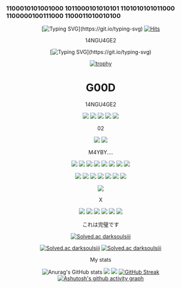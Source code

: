 ### 1100010101001000 1011000101010101 1101010101011000 1100000100111000 1100011010010100





<div align="center">
  
  
  
  
  
[![Typing SVG](https://readme-typing-svg.demolab.com?font=Fira+Code&pause=1000&width=435&lines=SN00.PY%EC%82%AC%EC%9E%A5%EC%9D%B8+GUCCUD42%EC%9E%85%EB%8B%88%EB%8B%A4.;%EC%9E%98%EB%B6%80%ED%83%81%EB%93%9C%EB%A6%BD%EB%8B%88%EB%8B%A4.)](https://git.io/typing-svg)
[![Hits](https://hits.seeyoufarm.com/api/count/incr/badge.svg?url=https%3A%2F%2Fgithub.com%2Fdkssud8150%2F&count_bg=%232AB4E5D6&title_bg=%23555555&icon=&icon_color=%23E7E7E7&title=views&edge_flat=false)](https://hits.seeyoufarm.com)


14NGU4GE2
  
  
  
[![Typing SVG](https://readme-typing-svg.demolab.com?font=Fira+Code&pause=1000&width=435&lines=HELLO!;%E3%81%93%E3%82%93%E3%81%AB%E3%81%A1%E3%81%AF%EF%BC%81;%D0%9F%D1%80%D0%B8%D0%B2%D0%B5%D1%82!;%EC%95%88%EB%85%95%ED%95%98%EC%84%B8%EC%9A%94!;HALLO!;%E4%BD%A0%E5%A5%BD!)](https://git.io/typing-svg)
  
  
  
[![trophy](https://github-profile-trophy.vercel.app/?username=Leehomin11&theme=flat&column=7)](https://github.com/Leehomin11/)
  
# G00D
  
14NGU4GE2
  
<a href="버튼을 눌렀을 때 이동할 링크" target="_blank"><img src="https://img.shields.io/badge/C-000000?style=flat-square&logo=C&logoColor=##A8B9CC"/></a> 
<a href="버튼을 눌렀을 때 이동할 링크" target="_blank"><img src="https://img.shields.io/badge/PYTH0N-000000?style=flat-square&logo=Python&logoColor=#3776AB"/></a> 
<a href="버튼을 눌렀을 때 이동할 링크" target="_blank"><img src="https://img.shields.io/badge/J2-000000?style=flat-square&logo=javascript&logoColor=#3776AB"/></a> 
<a href="버튼을 눌렀을 때 이동할 링크" target="_blank"><img src="https://img.shields.io/badge/HTM1-000000?style=flat-square&logo=Html5&logoColor=#3776AB"/></a> 
<a href="버튼을 눌렀을 때 이동할 링크" target="_blank"><img src="https://img.shields.io/badge/C22-000000?style=flat-square&logo=CSS3&logoColor=#1572B6"/></a> 
  
  
  
  
  
  
  
  
02

<a href="버튼을 눌렀을 때 이동할 링크" target="_blank"><img src="https://img.shields.io/badge/M4C_02-000000?style=flat-square&logo=macOS&logoColor=#3776AB"/></a> 
<a href="버튼을 눌렀을 때 이동할 링크" target="_blank"><img src="https://img.shields.io/badge/W1ND0W2-000000?style=flat-square&logo=Windows&logoColor=#0078D6"/></a>



M4YBY....
  
<a href="버튼을 눌렀을 때 이동할 링크" target="_blank"><img src="https://img.shields.io/badge/C1-000000?style=flat-square&logo=CLion&logoColor=#0078D6"/></a> 
<a href="버튼을 눌렀을 때 이동할 링크" target="_blank"><img src="https://img.shields.io/badge/W2-000000?style=flat-square&logo=WebStorm&logoColor=#0078D6"/></a>
<a href="버튼을 눌렀을 때 이동할 링크" target="_blank"><img src="https://img.shields.io/badge/1J-000000?style=flat-square&logo=IntelliJ IDEA&logoColor=#3776AB"/></a> 
<a href="버튼을 눌렀을 때 이동할 링크" target="_blank"><img src="https://img.shields.io/badge/RD-000000?style=flat-square&logo=Rider&logoColor=#3776AB"/></a> 
<a href="버튼을 눌렀을 때 이동할 링크" target="_blank"><img src="https://img.shields.io/badge/P2-000000?style=flat-square&logo=PhpStorm&logoColor=#3776AB"/></a>
<a href="버튼을 눌렀을 때 이동할 링크" target="_blank"><img src="https://img.shields.io/badge/DG-000000?style=flat-square&logo=DataGrip&logoColor=#3776AB"/></a>
<a href="버튼을 눌렀을 때 이동할 링크" target="_blank"><img src="https://img.shields.io/badge/PC-000000?style=flat-square&logo=PyCharm&logoColor=#3776AB"/></a>
<a href="버튼을 눌렀을 때 이동할 링크" target="_blank"><img src="https://img.shields.io/badge/TC-000000?style=flat-square&logo=TeamCity&logoColor=#3776AB"/></a>

<a href="버튼을 눌렀을 때 이동할 링크" target="_blank"><img src="https://img.shields.io/badge/EC-000000?style=flat-square&logo=Eclipse IDE&logoColor=#3776AB"/></a>
<a href="버튼을 눌렀을 때 이동할 링크" target="_blank"><img src="https://img.shields.io/badge/VSC-000000?style=flat-square&logo=Visual Studio Code&logoColor=#007ACC"/></a>
<a href="버튼을 눌렀을 때 이동할 링크" target="_blank"><img src="https://img.shields.io/badge/XC0DE-000000?style=flat-square&logo=Xcode&logoColor=#3776AB"/></a>
<a href="버튼을 눌렀을 때 이동할 링크" target="_blank"><img src="https://img.shields.io/badge/D0CK3R-000000?style=flat-square&logo=Docker&logoColor=#3776AB"/></a>
<a href="버튼을 눌렀을 때 이동할 링크" target="_blank"><img src="https://img.shields.io/badge/N0D3.J2-000000?style=flat-square&logo=nodedotjs&logoColor=#3776AB"/></a>
<a href="버튼을 눌렀을 때 이동할 링크" target="_blank"><img src="https://img.shields.io/badge/4NDR01D2TUD10-000000?style=flat-square&logo=androidstudio&logoColor=#3776AB"/></a> 
<a href="버튼을 눌렀을 때 이동할 링크" target="_blank"><img src="https://img.shields.io/badge/2PR1NG-000000?style=flat-square&logo=Spring&logoColor=#3776AB"/></a> 

<a href="버튼을 눌렀을 때 이동할 링크" target="_blank"><img src="https://img.shields.io/badge/NPM-000000?style=flat-square&logo=Npm&logoColor=#3776AB"/></a> 


X
  
<a href="(https://www.instagram.com/homin0902/)" target="_blank"><img src="https://img.shields.io/badge/1N2T4GR4M-000000?style=flat-square&logo=Instagram&logoColor=#3776AB"/></a>
<a href="(https://www.instagram.com/00snoo.py/)" target="_blank"><img src="https://img.shields.io/badge/C0MP4NY-000000?style=flat-square&logo=Instagram&logoColor=#3776AB"/></a>
<a href="(https://www.facebook.com/profile.php?id=100038247066322)" target="_blank"><img src="https://img.shields.io/badge/F4CEB00K-000000?style=flat-square&logo=Facebook&logoColor=#3776AB"/></a>
<a href="" target="_blank"><img src="https://img.shields.io/badge/D12C0RD-000000?style=flat-square&logo=Discord&logoColor=#3776AB"/></a>
<a href="https://twitter.com/annyeonghasal13" target="_blank"><img src="https://img.shields.io/badge/TW1TTER-000000?style=flat-square&logo=Twitter&logoColor=#3776AB"/></a>
<a href="버튼을 눌렀을 때 이동할 링크" target="_blank"><img src="https://img.shields.io/badge/2TE4M-000000?style=flat-square&logo=Steam&logoColor=#3776AB"/></a>




これは完璧です
  
[![Solved.ac
darksoulsiii](http://mazassumnida.wtf/api/mini/generate_badge?boj=darksoulsiii)](https://solved.ac/darksoulsiii)
  
[![Solved.ac
darksoulsiii](http://mazassumnida.wtf/api/v2/generate_badge?boj=darksoulsiii)](https://solved.ac/darksoulsiii) 
[![Solved.ac
darksoulsiii](http://mazassumnida.wtf/api/generate_badge?boj=darksoulsiii)](https://solved.ac/darksoulsiii)





My stats



![Anurag's GitHub stats](https://github-readme-stats.vercel.app/api?username=Leehomin11&show_icons=true&theme=radical)
![](http://github-profile-summary-cards.vercel.app/api/cards/profile-details?username=Leehomin11&theme=2077)
![](http://github-profile-summary-cards.vercel.app/api/cards/stats?username=Leehomin11&theme=2077)
[![GitHub Streak](https://github-readme-streak-stats.herokuapp.com/?user=Leehomin11&theme=dark)](https://git.io/streak-stats)
[![Ashutosh's github activity graph](https://github-readme-activity-graph.cyclic.app/graph?username=Leehomin11&theme=react-dark)](https://github.com/ashutosh00710/github-readme-activity-graph)

  

 
  </div>
